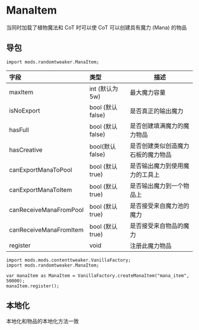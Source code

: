 # ManaItem

当同时加载了植物魔法和 CoT 时可以使 CoT 可以创建具有魔力 (Mana) 的物品

## 导包

```zenscrtpt
import mods.randomtweaker.ManaItem;
```

| 字段        | 类型        | 描述         |
|:---------- |:---------- |----------- |
| maxItem    | int (默认为 5w)     | 最大魔力容量 |
| isNoExport | bool (默认 false) | 是否真正的输出魔力 |
| hasFull | bool (默认 false) | 是否创建填满魔力的魔力物品 |
| hasCreative | bool(默认 false) | 是否创建类似创造魔力石板的魔力物品 | 
| canExportManaToPool | bool (默认 true) | 是否输出魔力到使用魔力的工具上 | 
| canExportManaToItem | bool (默认 true) | 是否输出魔力到一个物品上      |
| canReceiveManaFromPool | bool (默认 true) | 是否接受来自魔力池的魔力   |
| canReceiveManaFromItem | bool (默认 true) | 是否接受来自物品的魔力    |
| register               | void  | 注册此魔力物品           |

```zenscript
import mods.mods.contenttweaker.VanillaFactory;
import mods.randomtweaker.ManaItem;

var manaItem as ManaItem = VanillaFactory.createManaItem("mana_item", 50000);
manaItem.register();
```

## 本地化
本地化和物品的本地化方法一致
